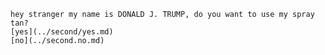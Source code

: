     hey stranger my name is DONALD J. TRUMP, do you want to use my spray tan?  
    [yes](../second/yes.md) 
    [no](../second.no.md)  